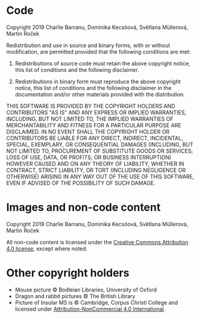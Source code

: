 # Code

Copyright 2019 Charlie Barranu, Dominika Kecsöová, Světlana Müllerová, Martin Roček

Redistribution and use in source and binary forms, with or without modification, are permitted provided that the following conditions are met:

1. Redistributions of source code must retain the above copyright notice, this list of conditions and the following disclaimer.

2. Redistributions in binary form must reproduce the above copyright notice, this list of conditions and the following disclaimer in the documentation and/or other materials provided with the distribution.

THIS SOFTWARE IS PROVIDED BY THE COPYRIGHT HOLDERS AND CONTRIBUTORS "AS IS" AND ANY EXPRESS OR IMPLIED WARRANTIES, INCLUDING, BUT NOT LIMITED TO, THE IMPLIED WARRANTIES OF MERCHANTABILITY AND FITNESS FOR A PARTICULAR PURPOSE ARE DISCLAIMED. IN NO EVENT SHALL THE COPYRIGHT HOLDER OR CONTRIBUTORS BE LIABLE FOR ANY DIRECT, INDIRECT, INCIDENTAL, SPECIAL, EXEMPLARY, OR CONSEQUENTIAL DAMAGES (INCLUDING, BUT NOT LIMITED TO, PROCUREMENT OF SUBSTITUTE GOODS OR SERVICES; LOSS OF USE, DATA, OR PROFITS; OR BUSINESS INTERRUPTION) HOWEVER CAUSED AND ON ANY THEORY OF LIABILITY, WHETHER IN CONTRACT, STRICT LIABILITY, OR TORT (INCLUDING NEGLIGENCE OR OTHERWISE) ARISING IN ANY WAY OUT OF THE USE OF THIS SOFTWARE, EVEN IF ADVISED OF THE POSSIBILITY OF SUCH DAMAGE.

# Images and non-code content

Copyright 2019 Charlie Barranu, Dominika Kecsöová, Světlana Müllerová, Martin Roček

All non-code content is licensed under the [Creative Commons Attribution 4.0 license](https://creativecommons.org/licenses/by/4.0/), except where noted.

# Other copyright holders
* Mouse picture © Bodleian Libraries, University of Oxford
* Dragon and rabbit pictures © The British Library
* Picture of Insular MS is © Cambridge, Corpus Christi College and licensed under [Attribution-NonCommercial 4.0 International](https://creativecommons.org/licenses/by/4.0/).